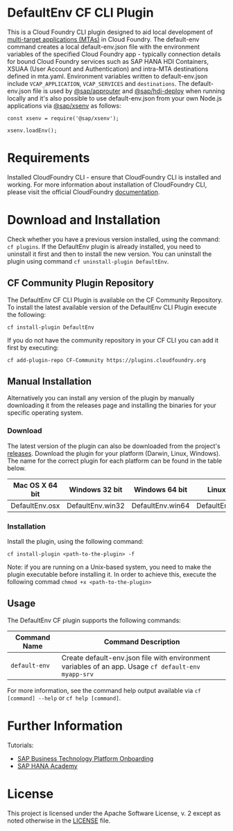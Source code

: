 # DefaultEnv CF CLI Plugin

This is a Cloud Foundry CLI plugin designed to aid local development of [multi-target applications (MTAs)](https://www.sap.com/documents/2016/06/e2f618e4-757c-0010-82c7-eda71af511fa.html) in Cloud Foundry. The default-env command creates a local default-env.json file with the environment variables of the specified Cloud Foundry app - typically connection details for bound Cloud Foundry services such as SAP HANA HDI Containers, XSUAA (User Account and Authentication) and intra-MTA destinations defined in mta.yaml. Environment variables written to default-env.json include `VCAP_APPLICATION`, `VCAP_SERVICES` and `destinations`. The default-env.json file is used by [@sap/approuter](https://www.npmjs.com/package/@sap/approuter) and [@sap/hdi-deploy](https://www.npmjs.com/package/@sap/hdi-deploy) when running locally and it's also possible to use default-env.json from your own Node.js applications via [@sap/xsenv](https://www.npmjs.com/package/@sap/xsenv) as follows:

`const xsenv = require('@sap/xsenv');`

`xsenv.loadEnv();`

# Requirements

Installed CloudFoundry CLI - ensure that CloudFoundry CLI is installed and working. For more information about installation of CloudFoundry CLI, please visit the official CloudFoundry [documentation](https://docs.cloudfoundry.org/cf-cli/install-go-cli.html).

# Download and Installation

Check whether you have a previous version installed, using the command: `cf plugins`. If the DefaultEnv plugin is already installed, you need to uninstall it first and then to install the new version. You can uninstall the plugin using command `cf uninstall-plugin DefaultEnv`.

## CF Community Plugin Repository

The DefaultEnv CF CLI Plugin is available on the CF Community Repository. To install the latest available version of the DefaultEnv CLI Plugin execute the following:

`cf install-plugin DefaultEnv`

If you do not have the community repository in your CF CLI you can add it first by executing:

`cf add-plugin-repo CF-Community https://plugins.cloudfoundry.org`

## Manual Installation

Alternatively you can install any version of the plugin by manually downloading it from the releases page and installing the binaries for your specific operating system.

### Download

The latest version of the plugin can also be downloaded from the project's [releases](https://github.com/saphanaacademy/DefaultEnv/releases/latest). Download the plugin for your platform (Darwin, Linux, Windows). The name for the correct plugin for each platform can be found in the table below.

| Mac OS X 64 bit | Windows 32 bit   | Windows 64 bit   | Linux 32 bit       | Linux 64 bit       |
| --------------- | ---------------- | ---------------- | ------------------ | ------------------ |
| DefaultEnv.osx  | DefaultEnv.win32 | DefaultEnv.win64 | DefaultEnv.linux32 | DefaultEnv.linux64 |

### Installation

Install the plugin, using the following command:

```
cf install-plugin <path-to-the-plugin> -f
```

Note: if you are running on a Unix-based system, you need to make the plugin executable before installing it. In order to achieve this, execute the following commad `chmod +x <path-to-the-plugin>`

## Usage

The DefaultEnv CF plugin supports the following commands:

| Command Name  | Command Description                                                                                 |
| ------------- | --------------------------------------------------------------------------------------------------- |
| `default-env` | Create default-env.json file with environment variables of an app. Usage `cf default-env myapp-srv` |

For more information, see the command help output available via `cf [command] --help` or `cf help [command]`.

# Further Information

Tutorials:

- [SAP Business Technology Platform Onboarding](https://www.youtube.com/playlist?list=PLkzo92owKnVw3l4fqcLoQalyFi9K4-UdY)
- [SAP HANA Academy](https://www.youtube.com/saphanaacademy)

# License

This project is licensed under the Apache Software License, v. 2 except as noted otherwise in the [LICENSE](https://github.com/saphanaacademy/DefaultEnv/blob/master/LICENSE) file.
